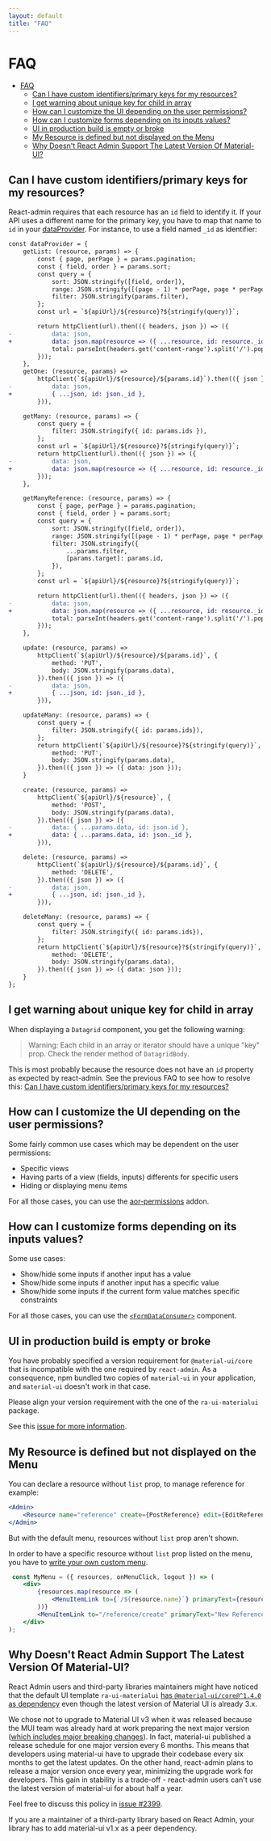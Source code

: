 ```yaml
---
layout: default
title: "FAQ"
---
```


# FAQ

- [FAQ](#faq)
  - [Can I have custom identifiers/primary keys for my resources?](#can-i-have-custom-identifiersprimary-keys-for-my-resources)
  - [I get warning about unique key for child in array](#i-get-warning-about-unique-key-for-child-in-array)
  - [How can I customize the UI depending on the user permissions?](#how-can-i-customize-the-ui-depending-on-the-user-permissions)
  - [How can I customize forms depending on its inputs values?](#how-can-i-customize-forms-depending-on-its-inputs-values)
  - [UI in production build is empty or broke](#ui-in-production-build-is-empty-or-broke)
  - [My Resource is defined but not displayed on the Menu](#my-resource-is-defined-but-not-displayed-on-the-menu)
  - [Why Doesn't React Admin Support The Latest Version Of Material-UI?](#why-doesnt-react-admin-support-the-latest-version-of-material-ui)

## Can I have custom identifiers/primary keys for my resources?

React-admin requires that each resource has an `id` field to identify it. If your API uses a different name for the primary key, you have to map that name to `id` in your [dataProvider](./DataProviders.md). For instance, to use a field named `_id` as identifier:

```diff
const dataProvider = {
    getList: (resource, params) => {
        const { page, perPage } = params.pagination;
        const { field, order } = params.sort;
        const query = {
            sort: JSON.stringify([field, order]),
            range: JSON.stringify([(page - 1) * perPage, page * perPage - 1]),
            filter: JSON.stringify(params.filter),
        };
        const url = `${apiUrl}/${resource}?${stringify(query)}`;

        return httpClient(url).then(({ headers, json }) => ({
-           data: json,
+           data: json.map(resource => ({ ...resource, id: resource._id }) ),
            total: parseInt(headers.get('content-range').split('/').pop(), 10),
        }));
    },
    getOne: (resource, params) =>
        httpClient(`${apiUrl}/${resource}/${params.id}`).then(({ json }) => ({
-           data: json,
+           { ...json, id: json._id },
        })),

    getMany: (resource, params) => {
        const query = {
            filter: JSON.stringify({ id: params.ids }),
        };
        const url = `${apiUrl}/${resource}?${stringify(query)}`;
        return httpClient(url).then(({ json }) => ({ 
-           data: json,
+           data: json.map(resource => ({ ...resource, id: resource._id }) ),
        }));
    },

    getManyReference: (resource, params) => {
        const { page, perPage } = params.pagination;
        const { field, order } = params.sort;
        const query = {
            sort: JSON.stringify([field, order]),
            range: JSON.stringify([(page - 1) * perPage, page * perPage - 1]),
            filter: JSON.stringify({
                ...params.filter,
                [params.target]: params.id,
            }),
        };
        const url = `${apiUrl}/${resource}?${stringify(query)}`;

        return httpClient(url).then(({ headers, json }) => ({
-           data: json,
+           data: json.map(resource => ({ ...resource, id: resource._id }) ),
            total: parseInt(headers.get('content-range').split('/').pop(), 10),
        }));
    },

    update: (resource, params) =>
        httpClient(`${apiUrl}/${resource}/${params.id}`, {
            method: 'PUT',
            body: JSON.stringify(params.data),
        }).then(({ json }) => ({ 
-           data: json,
+           { ...json, id: json._id },
        })),

    updateMany: (resource, params) => {
        const query = {
            filter: JSON.stringify({ id: params.ids}),
        };
        return httpClient(`${apiUrl}/${resource}?${stringify(query)}`, {
            method: 'PUT',
            body: JSON.stringify(params.data),
        }).then(({ json }) => ({ data: json }));
    }

    create: (resource, params) =>
        httpClient(`${apiUrl}/${resource}`, {
            method: 'POST',
            body: JSON.stringify(params.data),
        }).then(({ json }) => ({
-           data: { ...params.data, id: json.id },
+           data: { ...params.data, id: json._id },
        })),

    delete: (resource, params) =>
        httpClient(`${apiUrl}/${resource}/${params.id}`, {
            method: 'DELETE',
        }).then(({ json }) => ({ 
-           data: json,
+           { ...json, id: json._id },
        })),

    deleteMany: (resource, params) => {
        const query = {
            filter: JSON.stringify({ id: params.ids}),
        };
        return httpClient(`${apiUrl}/${resource}?${stringify(query)}`, {
            method: 'DELETE',
            body: JSON.stringify(params.data),
        }).then(({ json }) => ({ data: json }));
    }
};
```

## I get warning about unique key for child in array

When displaying a `Datagrid` component, you get the following warning:

> Warning: Each child in an array or iterator should have a unique "key" prop.
> Check the render method of `DatagridBody`.

This is most probably because the resource does not have an `id` property as expected by react-admin. See the previous FAQ to see how to resolve this: [Can I have custom identifiers/primary keys for my resources?](#can-i-have-custom-identifiersprimary-keys-for-my-resources)

## How can I customize the UI depending on the user permissions?

Some fairly common use cases which may be dependent on the user permissions:

- Specific views
- Having parts of a view (fields, inputs) differents for specific users
- Hiding or displaying menu items

For all those cases, you can use the [aor-permissions](https://github.com/marmelab/aor-permissions) addon.

## How can I customize forms depending on its inputs values?

Some use cases:

- Show/hide some inputs if another input has a value
- Show/hide some inputs if another input has a specific value
- Show/hide some inputs if the current form value matches specific constraints

For all those cases, you can use the [`<FormDataConsumer>`](https://marmelab.com/react-admin/Inputs.html#linking-two-inputs) component.

## UI in production build is empty or broke

You have probably specified a version requirement for `@material-ui/core` that is incompatible with the one required by `react-admin`. As a consequence, npm bundled two copies of `material-ui` in your application, and `material-ui` doesn't work in that case.

Please align your version requirement with the one of the `ra-ui-materialui` package.

See this [issue for more information](https://github.com/marmelab/react-admin/issues/1782).

## My Resource is defined but not displayed on the Menu

You can declare a resource without `list` prop, to manage reference for example:

```jsx
<Admin>
    <Resource name="reference" create={PostReference} edit={EditReference} />
</Admin>
```

But with the default menu, resources without `list` prop aren't shown.

In order to have a specific resource without `list` prop listed on the menu, you have to [write your own custom menu](./Theming.md#using-a-custom-menu).

```jsx
 const MyMenu = ({ resources, onMenuClick, logout }) => (
    <div>
        {resources.map(resource => (
            <MenuItemLink to={`/${resource.name}`} primaryText={resource.name} onClick={onMenuClick} />
        ))}
        <MenuItemLink to="/reference/create" primaryText="New Reference" onClick={onMenuClick} />
    </div>
);
```

## Why Doesn't React Admin Support The Latest Version Of Material-UI?

React Admin users and third-party libraries maintainers might have noticed that the default UI template `ra-ui-materialui` [has `@material-ui/core@^1.4.0` as dependency](https://github.com/marmelab/react-admin/blob/ae45a2509b391a6ea81cdf9c248ff9d28364b6e1/packages/ra-ui-materialui/package.json#L44) even though the latest version of Material UI is already 3.x.

We chose not to upgrade to Material UI v3 when it was released because the MUI team was already hard at work preparing the next major version ([which includes major breaking changes](https://github.com/mui-org/material-ui/issues/13663)). In fact, material-ui published a release schedule for one major version every 6 months. This means that developers using material-ui have to upgrade their codebase every six months to get the latest updates. On the other hand, react-admin plans to release a major version once every year, minimizing the upgrade work for developers. This gain in stability is a trade-off - react-admin users can't use the latest version of material-ui for about half a year.

Feel free to discuss this policy in [issue #2399](https://github.com/marmelab/react-admin/issues/2399).

If you are a maintainer of a third-party library based on React Admin, your library has to add material-ui v1.x as a peer dependency.
